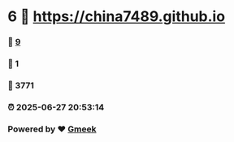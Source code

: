 # 6 :link: https://china7489.github.io 
### :page_facing_up: [9](https://china7489.github.io/tag.html) 
### :speech_balloon: 1 
### :hibiscus: 3771 
### :alarm_clock: 2025-06-27 20:53:14 
### Powered by :heart: [Gmeek](https://github.com/Meekdai/Gmeek)
